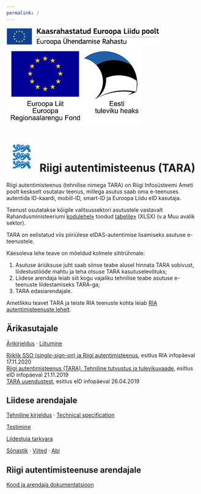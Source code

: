 ```yaml
---
permalink: /
---
```


<img src='img/ee_cef_0.png' style='width:400px'>

<img src='img/EL_Regionaalarengu_Fond_horisontaalne-vaike.jpg'>


# <img src='img/LOVID.png' style='width: 80px;'> Riigi autentimisteenus (TARA)

Riigi autentimisteenus (tehnilise nimega TARA) on Riigi Infosüsteemi Ameti poolt keskselt osutatav teenus, millega asutus saab oma e-teenuses autentida ID-kaardi, mobiil-ID, smart-ID ja Euroopa Liidu eID kasutaja.

Teenust osutatakse kõigile valitsussektori asutustele vastavalt Rahandusministeeriumi [kodulehel»](https://www.fin.ee/riik-ja-omavalitsused-planeeringud/riigihaldus) toodud [tabelile»](https://www.fin.ee/media/7177/download) (XLSX) (v.a Muu avalik sektor).

TARA on eelistatud viis piiriülese eIDAS-autentimise lisamiseks asutuse e-teenustele.

Käesoleva lehe teave on mõeldud kolmele sihtrühmale:
1. Asutuse äriüksuse juht saab siinse teabe alusel hinnata TARA sobivust, liidestustööde mahtu ja teha otsuse TARA kasutuselevõtuks;
2. Liidese arendaja leiab siit kogu vajaliku tehnilise teabe asutuse e-teenuste liidestamiseks TARA-ga;
3. TARA edasiarendajale.

Ametlikku teavet TARA ja teiste RIA teenuste kohta leiab [RIA autentimisteenuste lehelt](https://www.ria.ee/et/riigi-infosusteem/eid/partnerile.html#tara). 

## Ärikasutajale

[Ärikirjeldus](Arikirjeldus) · [Liitumine](Liitumine)

<a href='https://e-gov.github.io/TARA-Doku/files/SSO_esitlus_infopaev.pdf' target='_new'>Riiklik SSO (*single-sign-on*) ja Riigi autentimisteenus</a>, esitlus RIA infopäeval 17.11.2020<br>
<a href='https://e-gov.github.io/TARA-Doku/files/TARA.pdf' target='_new'>Riigi autentimisteenus (TARA). Tehniline tutvustus ja tulevikuvaade</a>, esitlus eID infopäeval 21.11.2019<br> 
<a href='https://e-gov.github.io/TARA-Doku/files/Uuendustest.pdf' target='_new'>TARA uuendustest</a>, esitlus eID infopäeval 26.04.2019<br> 

## Liidese arendajale

[Tehniline kirjeldus](TehnilineKirjeldus) · [Technical specification](TechnicalSpecification)

[Testimine](Testimine)

[Liidestuja tarkvara](Naited)

[Sõnastik](Sonastik) · [Viited](Viited) · [Abi](Abi)

## Riigi autentimisteenuse arendajale

[Kood ja arendaja dokumentatsioon](Arendajale)
